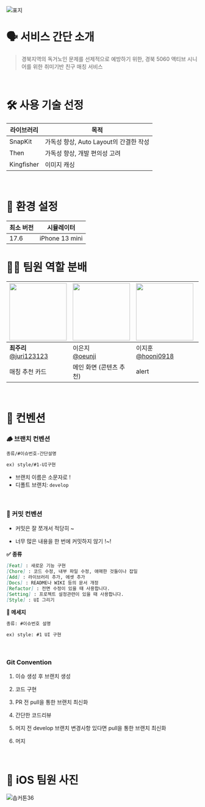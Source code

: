 
![표지](https://github.com/user-attachments/assets/2ebc6c12-580c-43c9-8a1a-055ee565a7d6)



# 🗣️ 서비스 간단 소개

> 경북지역의 독거노인 문제를 선제적으로 예방하기 위한, 경북 5060 액티브 시니어를 위한 취미기반 친구 매칭 서비스

<br>

# 🛠️ 사용 기술 선정

| 라이브러리 | 목적 |
| --- | --- |
| SnapKit | 가독성 향상, Auto Layout의 간결한 작성 |
| Then | 가독성 향상, 개발 편의성 고려 |
| Kingfisher | 이미지 캐싱 |

<br>

# 📱 환경 설정
| 최소 버전 | 시뮬레이터 |
| --- | --- |
| 17.6 | iPhone 13 mini |


# 👨‍💻 팀원 역할 분배

| <img src="https://avatars.githubusercontent.com/u/80569323?v=4" width="150" height="150"/> | <img src="https://avatars.githubusercontent.com/u/139556438?v=4" width="150" height="150"/> | <img src="https://avatars.githubusercontent.com/u/109647045?v=4" width="150" height="150"/> | <img src="https://avatars.githubusercontent.com/u/165630285?v=4" width="150" height="150"/> |
| --- | --- | --- | --- |
| **최주리**<br/>[@juri123123](https://github.com/juri123123) | 이은지<br/>[@oeunji](https://github.com/oeunji) | 이지훈<br/>[@hooni0918](https://github.com/hooni0918) | 선영주<br/>[@dudwntjs](https://github.com/dudwntjs) |
| 매칭 추천 카드 | 메인 화면 (콘텐츠 추천) | alert  | 프로필 입력 |

<br>

# 🦴 컨벤션

### **🪵 브랜치 컨벤션**

```markdown
종류/#이슈번호-간단설명

ex) style/#1-UI구현
```

- 브랜치 이름은 소문자로 !
- 디폴트 브랜치: `develop`

<br> 


### **🎯 커밋 컨벤션**

- 커밋은 잘 쪼개서 적당히 ~ 

- 너무 많은 내용을 한 번에 커밋하지 않기 !~!


**✅ 종류**

```markdown
[Feat] : 새로운 기능 구현
[Chore] : 코드 수정, 내부 파일 수정, 애매한 것들이나 잡일
[Add] : 라이브러리 추가, 에셋 추가
[Docs] : README나 WIKI 등의 문서 개정
[Refactor] : 전면 수정이 있을 때 사용합니다.
[Setting] : 프로젝트 설정관련이 있을 때 사용합니다.
[Style] : UI 그리기 
```

**💬 메세지**

```markdown
종류: #이슈번호 설명

ex) style: #1 UI 구현
```

<br> 


### **Git Convention**

 1. 이슈 생성 후 브랜치 생성

1. 코드 구현
2. PR 전 pull을 통한 브랜치 최신화
3. 간단한 코드리뷰
4. 머지 전 develop 브랜치 변경사항 있다면 pull을 통한 브랜치 최신화
5. 머지

<br> 


# 📸 iOS 팀원 사진
![솝커톤36](https://github.com/user-attachments/assets/427f1d2a-231e-4643-9d18-344f387e332a)
